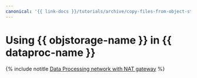 ```yaml
---
canonical: '{{ link-docs }}/tutorials/archive/copy-files-from-object-storage'
---
```


# Using {{ objstorage-name }} in {{ dataproc-name }}

{% include notitle [Data Processing network with NAT gateway](../../_tutorials/archive/copy-files-from-object-storage.md) %}